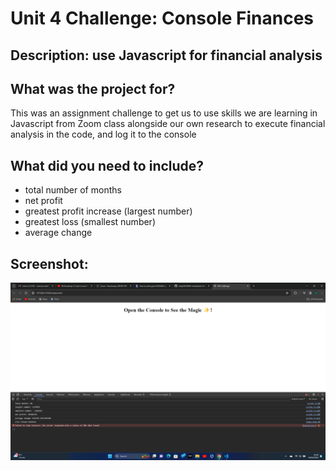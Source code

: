 # Unit 4 Challenge: Console Finances 

## Description: use Javascript for financial analysis

## What was the project for?
This was an assignment challenge to get us to use skills we are learning in Javascript from Zoom class alongside our own research to execute financial analysis in the code, and log it to the console

## What did you need to include?

* total number of months
* net profit
* greatest profit increase (largest number)
* greatest loss (smallest number)
* average change

## Screenshot:

![Alt text](<Screenshot 2024-01-16 163059.png>)

